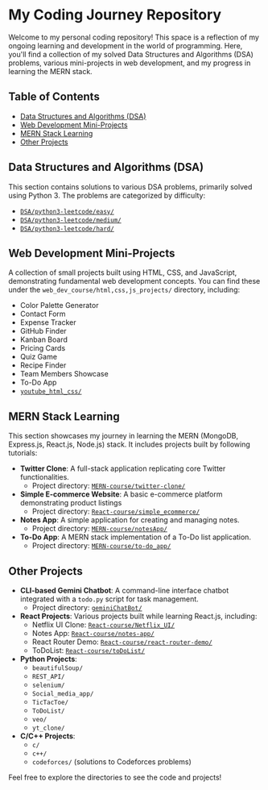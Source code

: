 # My Coding Journey Repository

Welcome to my personal coding repository! This space is a reflection of my ongoing learning and development in the world of programming. Here, you'll find a collection of my solved Data Structures and Algorithms (DSA) problems, various mini-projects in web development, and my progress in learning the MERN stack.

## Table of Contents

- [Data Structures and Algorithms (DSA)](#data-structures-and-algorithms-dsa)
- [Web Development Mini-Projects](#web-development-mini-projects)
- [MERN Stack Learning](#mern-stack-learning)
- [Other Projects](#other-projects)

## Data Structures and Algorithms (DSA)

This section contains solutions to various DSA problems, primarily solved using Python 3. The problems are categorized by difficulty:

- [`DSA/python3-leetcode/easy/`](DSA/python3-leetcode/easy/)
- [`DSA/python3-leetcode/medium/`](DSA/python3-leetcode/medium/)
- [`DSA/python3-leetcode/hard/`](DSA/python3-leetcode/hard/)

## Web Development Mini-Projects

A collection of small projects built using HTML, CSS, and JavaScript, demonstrating fundamental web development concepts. You can find these under the `web_dev_course/html,css,js_projects/` directory, including:

- Color Palette Generator
- Contact Form
- Expense Tracker
- GitHub Finder
- Kanban Board
- Pricing Cards
- Quiz Game
- Recipe Finder
- Team Members Showcase
- To-Do App
- [`youtube_html_css/`](youtube_html_css/)

## MERN Stack Learning

This section showcases my journey in learning the MERN (MongoDB, Express.js, React.js, Node.js) stack. It includes projects built by following tutorials:

- **Twitter Clone**: A full-stack application replicating core Twitter functionalities.
  - Project directory: [`MERN-course/twitter-clone/`](MERN-course/twitter-clone/)
- **Simple E-commerce Website**: A basic e-commerce platform demonstrating product listings
  - Project directory: [`React-course/simple_ecommerce/`](React-course/simple_ecommerce/)
- **Notes App**: A simple application for creating and managing notes.
  - Project directory: [`MERN-course/notesApp/`](MERN-course/notesApp/)
- **To-Do App**: A MERN stack implementation of a To-Do list application.
  - Project directory: [`MERN-course/to-do_app/`](MERN-course/to-do_app/)

## Other Projects

- **CLI-based Gemini Chatbot**: A command-line interface chatbot integrated with a `todo.py` script for task management.
  - Project directory: [`geminiChatBot/`](geminiChatBot/)
- **React Projects**: Various projects built while learning React.js, including:
  - Netflix UI Clone: [`React-course/Netflix_UI/`](React-course/Netflix_UI/)
  - Notes App: [`React-course/notes-app/`](React-course/notes-app/)
  - React Router Demo: [`React-course/react-router-demo/`](React-course/react-router-demo/)
  - ToDoList: [`React-course/toDoList/`](React-course/toDoList/)
- **Python Projects**:
  - `beautifulSoup/`
  - `REST_API/`
  - `selenium/`
  - `Social_media_app/` 
  - `TicTacToe/`
  - `ToDoList/` 
  - `veo/`
  - `yt_clone/`
- **C/C++ Projects**:
  - `c/`
  - `c++/`
  - `codeforces/` (solutions to Codeforces problems)

Feel free to explore the directories to see the code and projects!